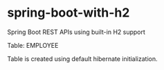 # spring-boot-with-h2
Spring Boot REST APIs using built-in H2 support

Table: EMPLOYEE

Table is created using default hibernate initialization.

